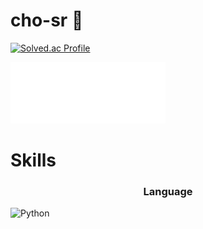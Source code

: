 # cho-sr  👋

[![Solved.ac Profile](http://mazassumnida.wtf/api/v2/generate_badge?boj=cho020218)](https://solved.ac/cho020218/)

<img src="https://raw.githubusercontent.com/dkssud8150/github-stats-transparent/output/generated/languages.svg" width="49.2%" />


#  Skills
### <h3 align="center">Language 

       
![Python](https://img.shields.io/badge/Python-3776AB.svg?&style=for-the-badge&logo=Python&logoColor=white)
  
<!--
**cho-sr/cho-sr** is a ✨ _special_ ✨ repository because its `README.md` (this file) appears on your GitHub profile.

Here are some ideas to get you started:

- 🔭 I’m currently working on ...
- 🌱 I’m currently learning ...
- 👯 I’m looking to collaborate on ...
- 🤔 I’m looking for help with ...
- 💬 Ask me about ...
- 📫 How to reach me: ...
- 😄 Pronouns: ...
- ⚡ Fun fact: ...
-->
